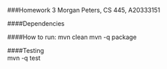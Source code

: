 ###Homework 3
Morgan Peters, CS 445, A20333151

####Dependencies 

####How to run: 
    mvn clean 
    mvn -q package 

####Testing      
    mvn -q test  
    
    
